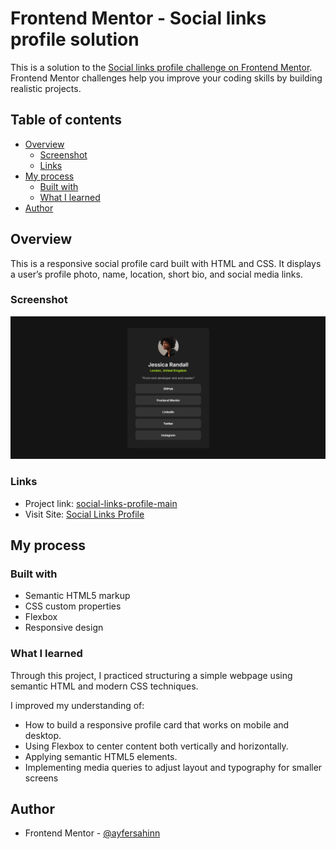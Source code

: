 # Frontend Mentor - Social links profile solution

This is a solution to the [Social links profile challenge on Frontend Mentor](https://www.frontendmentor.io/challenges/social-links-profile-UG32l9m6dQ). Frontend Mentor challenges help you improve your coding skills by building realistic projects.

## Table of contents

- [Overview](#overview)
  - [Screenshot](#screenshot)
  - [Links](#links)
- [My process](#my-process)
  - [Built with](#built-with)
  - [What I learned](#what-i-learned)
- [Author](#author)

## Overview

This is a responsive social profile card built with HTML and CSS. It displays a user’s profile photo, name, location, short bio, and social media links.

### Screenshot

![](social-links-preview.png)

### Links

- Project link: [social-links-profile-main](https://github.com/ayfersahinn/frontend-mentor-projects/tree/main/social-links-profile-main)
- Visit Site: [Social Links Profile](https://ayfersahinn.github.io/frontend-mentor-projects/social-links-profile-main/)

## My process

### Built with

- Semantic HTML5 markup
- CSS custom properties
- Flexbox
- Responsive design

### What I learned

Through this project, I practiced structuring a simple webpage using semantic HTML and modern CSS techniques.

I improved my understanding of:

- How to build a responsive profile card that works on mobile and desktop.
- Using Flexbox to center content both vertically and horizontally.
- Applying semantic HTML5 elements.
- Implementing media queries to adjust layout and typography for smaller screens

## Author

- Frontend Mentor - [@ayfersahinn](https://www.frontendmentor.io/profile/ayfersahinn)
